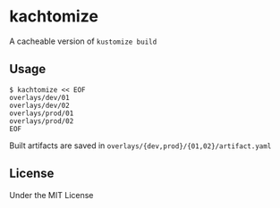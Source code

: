 # kachtomize
A cacheable version of `kustomize build`

## Usage

```console
$ kachtomize << EOF
overlays/dev/01
overlays/dev/02
overlays/prod/01
overlays/prod/02
EOF
```

Built artifacts are saved in `overlays/{dev,prod}/{01,02}/artifact.yaml`

## License
Under the MIT License
